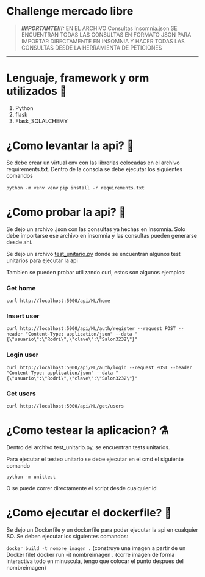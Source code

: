 # Challenge mercado libre


> **_IMPORTANTE!!!:_**  EN EL ARCHIVO Consultas Insomnia.json SE ENCUENTRAN TODAS LAS CONSULTAS EN FORMATO JSON PARA IMPORTAR DIRECTAMENTE EN INSOMNIA Y HACER TODAS LAS CONSULTAS DESDE LA HERRAMIENTA DE PETICIONES

---

# Lenguaje, framework y orm utilizados :notebook_with_decorative_cover:

<ol>
  <li>Python</li>
  <li>flask</li>
  <li>Flask_SQLALCHEMY</li>
</ol>

# ¿Como levantar la api? :rocket:

Se debe crear un virtual env con las librerias colocadas en el archivo requirements.txt.
Dentro de la consola se debe ejecutar los siguientes comandos

`python -m venv venv`
`pip install -r requirements.txt`


# ¿Como probar la api? :test_tube:

Se dejo un archivo .json con las consultas ya hechas en Insomnia. Solo debe importarse ese archivo en insomnia y las consultas pueden generarse desde ahi.

Se dejo un archivo <u>test_unitario.py</u> donde se encuentran algunos test unitarios para ejecutar la api

Tambien se pueden probar utilizando curl, estos son algunos ejemplos:

### Get home
`curl http://localhost:5000/api/ML/home`

### Insert user

`curl http://localhost:5000/api/ML/auth/register --request POST --header "Content-Type: application/json" --data "{\"usuario\":\"Rodri\",\"clave\":\"Salon3232\"}"`


### Login user

`curl http://localhost:5000/api/ML/auth/login --request POST --header "Content-Type: application/json" --data "{\"usuario\":\"Rodri\",\"clave\":\"Salon3232\"}"`

### Get users
`curl http://localhost:5000/api/ML/get/users`



# ¿Como testear la aplicacion? :alembic:


Dentro del archivo test_unitario.py, se encuentran tests unitarios.

Para ejecutar el testeo unitario se debe ejecutar en el cmd el siguiente comando

`python -m unittest`

O se puede correr directamente el script desde cualquier id


# ¿Como ejecutar el dockerfile? :whale:

Se dejo un Dockerfile y un dockerfile para poder ejecutar la api en cualquier SO.
Se deben ejecutar los siguientes comandos:

`docker build -t nombre_imagen .` (construye una imagen a partir de un Docker file)
docker run -it nombreimagen . (corre imagen de forma interactiva todo en minuscula, tengo que colocar el punto despues del nombreimagen)